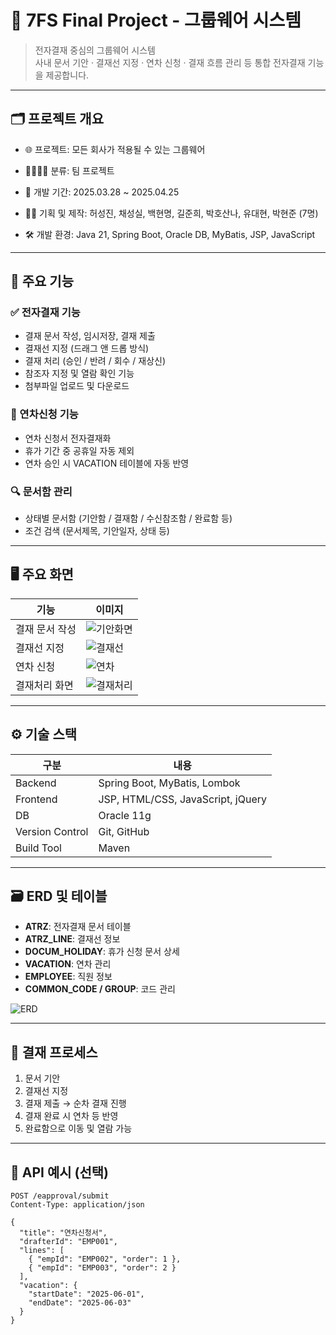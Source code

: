 # 🧾 7FS Final Project - 그룹웨어 시스템


> 전자결재 중심의 그룹웨어 시스템  
> 사내 문서 기안 · 결재선 지정 · 연차 신청 · 결재 흐름 관리 등 통합 전자결재 기능을 제공합니다.

---

## 🗂 프로젝트 개요
- 🌐 프로젝트: 모든 회사가 적용될 수 있는 그룹웨어
- 👨‍👩‍👧‍👦 분류: 팀 프로젝트
- 📆 개발 기간: 2025.03.28 ~ 2025.04.25
- 👩‍💻 기획 및 제작: 허성진, 채성실, 백현명, 길준희, 박호산나, 유대현, 박현준 (7명)

- 🛠 개발 환경: Java 21, Spring Boot, Oracle DB, MyBatis, JSP, JavaScript

---

## 🔧 주요 기능

### ✅ 전자결재 기능
- 결재 문서 작성, 임시저장, 결재 제출
- 결재선 지정 (드래그 앤 드롭 방식)
- 결재 처리 (승인 / 반려 / 회수 / 재상신)
- 참조자 지정 및 열람 확인 기능
- 첨부파일 업로드 및 다운로드

### 🌴 연차신청 기능
- 연차 신청서 전자결재화
- 휴가 기간 중 공휴일 자동 제외
- 연차 승인 시 VACATION 테이블에 자동 반영

### 🔍 문서함 관리
- 상태별 문서함 (기안함 / 결재함 / 수신참조함 / 완료함 등)
- 조건 검색 (문서제목, 기안일자, 상태 등)

---

## 🖥 주요 화면

| 기능 | 이미지 |
|------|--------|
| 결재 문서 작성 | ![기안화면](./images/draft.png) |
| 결재선 지정 | ![결재선](./images/approval_line.png) |
| 연차 신청 | ![연차](./images/vacation.png) |
| 결재처리 화면 | ![결재처리](./images/approve.png) |

---

## ⚙️ 기술 스택

| 구분 | 내용 |
|------|------|
| Backend | Spring Boot, MyBatis, Lombok |
| Frontend | JSP, HTML/CSS, JavaScript, jQuery |
| DB | Oracle 11g |
| Version Control | Git, GitHub |
| Build Tool | Maven |

---

## 🗃 ERD 및 테이블

- **ATRZ**: 전자결재 문서 테이블  
- **ATRZ_LINE**: 결재선 정보  
- **DOCUM_HOLIDAY**: 휴가 신청 문서 상세  
- **VACATION**: 연차 관리  
- **EMPLOYEE**: 직원 정보  
- **COMMON_CODE / GROUP**: 코드 관리

![ERD](./images/erd.png)

---

## 🔁 결재 프로세스

1. 문서 기안  
2. 결재선 지정  
3. 결재 제출 → 순차 결재 진행  
4. 결재 완료 시 연차 등 반영  
5. 완료함으로 이동 및 열람 가능

---

## 📄 API 예시 (선택)

```http
POST /eapproval/submit
Content-Type: application/json

{
  "title": "연차신청서",
  "drafterId": "EMP001",
  "lines": [
    { "empId": "EMP002", "order": 1 },
    { "empId": "EMP003", "order": 2 }
  ],
  "vacation": {
    "startDate": "2025-06-01",
    "endDate": "2025-06-03"
  }
}

